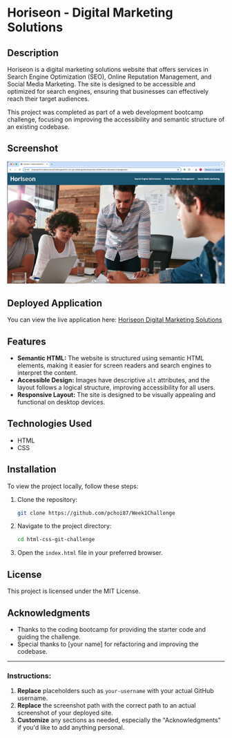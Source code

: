 # Horiseon - Digital Marketing Solutions

## Description

Horiseon is a digital marketing solutions website that offers services in Search Engine Optimization (SEO), Online Reputation Management, and Social Media Marketing. The site is designed to be accessible and optimized for search engines, ensuring that businesses can effectively reach their target audiences.

This project was completed as part of a web development bootcamp challenge, focusing on improving the accessibility and semantic structure of an existing codebase.

## Screenshot

![Horiseon Website](./assets/images/horiseon-screenshot.png)  

## Deployed Application

You can view the live application here: [Horiseon Digital Marketing Solutions](https://github.com/pchoi87/Week1Challenge)

## Features

- **Semantic HTML:** The website is structured using semantic HTML elements, making it easier for screen readers and search engines to interpret the content.
- **Accessible Design:** Images have descriptive `alt` attributes, and the layout follows a logical structure, improving accessibility for all users.
- **Responsive Layout:** The site is designed to be visually appealing and functional on desktop devices.

## Technologies Used

- HTML
- CSS

## Installation

To view the project locally, follow these steps:

1. Clone the repository:
   ```bash
   git clone https://github.com/pchoi87/Week1Challenge
   ```
2. Navigate to the project directory:
   ```bash
   cd html-css-git-challenge
   ```
3. Open the `index.html` file in your preferred browser.

## License

This project is licensed under the MIT License.

## Acknowledgments

- Thanks to the coding bootcamp for providing the starter code and guiding the challenge.
- Special thanks to [your name] for refactoring and improving the codebase.

---

### Instructions:

1. **Replace** placeholders such as `your-username` with your actual GitHub username.
2. **Replace** the screenshot path with the correct path to an actual screenshot of your deployed site.
3. **Customize** any sections as needed, especially the "Acknowledgments" if you'd like to add anything personal.

